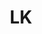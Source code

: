 ---
pid: PT291
title: LK
location_transcription: in front of the house
zipcode: '19134'
outside_phl: 
neighborhood: Port Richmond
age: '8'
age_range: 6-13
instagram: 
image_file_name: PT_291.jpg
proposal_transcription: 
topic: Figure
topic_summary: '0'
type: Sculpture Statue
keywords_other: 
credit: Lillian
image_labels: 
twitter: 
facebook: 
permalink: "/monuments/pt291/"
layout: item-page
---